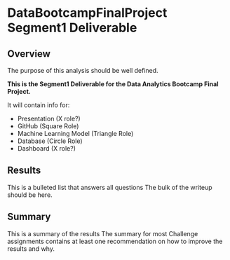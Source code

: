 # DataBootcampFinalProject Segment1 Deliverable

## Overview

The purpose of this analysis should be well defined.

**This is the Segment1 Deliverable for the Data Analytics Bootcamp Final Project.**

It will contain info for:

- Presentation (X role?)
- GitHub (Square Role)
- Machine Learning Model (Triangle Role)
- Database (Circle Role)
- Dashboard (X role?)

## Results

This is a bulleted list that answers all questions
The bulk of the writeup should be here.

## Summary

This is a summary of the results
The summary for most Challenge assignments contains at least one recommendation on how to improve the results and why.

